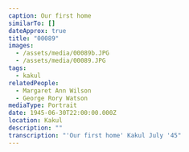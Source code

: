 ```yaml
---
caption: Our first home
similarTo: []
dateApprox: true
title: "00089"
images:
  - /assets/media/00089b.JPG
  - /assets/media/00089.JPG
tags:
  - kakul
relatedPeople:
  - Margaret Ann Wilson
  - George Rory Watson
mediaType: Portrait
date: 1945-06-30T22:00:00.000Z
location: Kakul
description: ""
transcription: "'Our first home' Kakul July '45"
---
```

